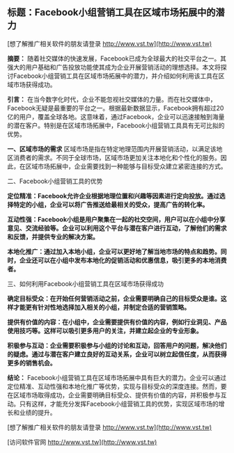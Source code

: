 ## **标题：Facebook小组营销工具在区域市场拓展中的潜力**

[想了解推广相关软件的朋友请登录 http://www.vst.tw](http://www.vst.tw)

**摘要：**
随着社交媒体的快速发展，Facebook已成为全球最大的社交平台之一。其强大的用户基础和广告投放功能使其成为企业开展营销活动的理想选择。本文将探讨Facebook小组营销工具在区域市场拓展中的潜力，并介绍如何利用该工具在区域市场获得成功。

**引言：**
在当今数字化时代，企业不能忽视社交媒体的力量。而在社交媒体中，Facebook无疑是最重要的平台之一。根据最新数据显示，Facebook拥有超过20亿的用户，覆盖全球各地。这意味着，通过Facebook，企业可以迅速接触到海量的潜在客户。特别是在区域市场拓展中，Facebook小组营销工具具有无可比拟的优势。

**一、区域市场的需求**
区域市场是指在特定地理范围内开展营销活动，以满足该地区消费者的需求。不同于全球市场，区域市场更加关注本地化和个性化的服务。因此，在区域市场拓展中，企业需要找到一种能够与目标受众建立紧密连接的方式。

二、Facebook小组营销工具的优势

**定位精准：Facebook允许企业根据地理位置和兴趣等因素进行定向投放。通过选择特定的小组，企业可以将广告推送给最相关的受众，提高广告的转化率。**

**互动性强：Facebook小组是用户聚集在一起的社交空间，用户可以在小组中分享意见、交流经验等。企业可以利用这个平台与潜在客户进行互动，了解他们的需求和反馈，并提供专业的解决方案。**

**本地化推广：通过加入本地小组，企业可以更好地了解当地市场的特点和趋势。同时，企业还可以在小组中发布本地化的促销活动和优惠信息，吸引更多的本地消费者。**

三、如何利用Facebook小组营销工具在区域市场获得成功

**确定目标受众：在开始任何营销活动之前，企业需要明确自己的目标受众是谁。这样才能更有针对性地选择加入相关的小组，并制定合适的营销策略。**

**提供有价值的内容：在小组中，企业需要提供有价值的内容，例如行业洞见、产品使用技巧等。这样可以吸引更多用户的关注，并建立起企业的专业形象。**

**积极参与互动：企业需要积极参与小组的讨论和互动，回答用户的问题，解决他们的疑虑。通过与潜在客户建立良好的互动关系，企业可以树立起信任度，从而获得更多的销售机会。**

**结论：**
Facebook小组营销工具在区域市场拓展中具有巨大的潜力。企业可以通过定位精准、互动性强和本地化推广等优势，实现与目标受众的深度连接。然而，要在区域市场取得成功，企业需要明确目标受众、提供有价值的内容，并积极参与互动。只有这样，才能充分发挥Facebook小组营销工具的优势，实现区域市场的增长和业绩的提升。

[想了解推广相关软件的朋友请登录 http://www.vst.tw](http://www.vst.tw)


[访问软件官网 http://www.vst.tw](http://www.vst.tw)
